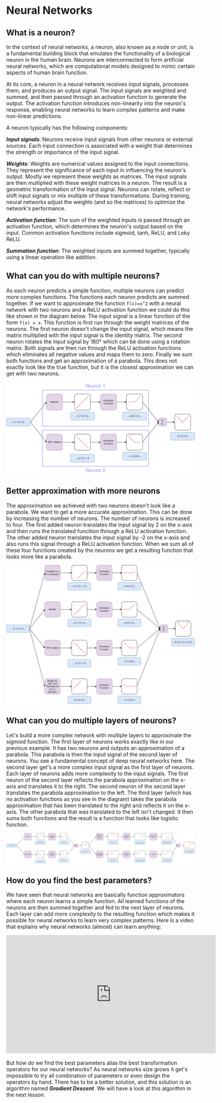 # Neural Networks

## What is a neuron?

In the context of neural networks, a neuron, also known as a node or unit, is a fundamental building block that emulates the functionality of a biological neuron in the human brain. Neurons are interconnected to form artificial neural networks, which are computational models designed to mimic certain aspects of human brain function.

At its core, a neuron in a neural network receives input signals, processes them, and produces an output signal. The input signals are weighted and summed, and then passed through an activation function to generate the output. The activation function introduces non-linearity into the neuron's response, enabling neural networks to learn complex patterns and make non-linear predictions.

A neuron typically has the following components:

**_Input signals_**: Neurons receive input signals from other neurons or external sources. Each input connection is associated with a weight that determines the strength or importance of the input signal.

**_Weights_**: Weights are numerical values assigned to the input connections. They represent the significance of each input in influencing the neuron's output. Mostly we represent these weights as matrices. The input signals are then multiplied with these weight matrices in a neuron. The result is a geometric transformation of the input signal. Neurons can rotate, reflect or shift input signals or mix multiple of these transformations. During training, neural networks adjust the weights (and so the matrices) to optimize the network's performance.

**_Activation function_**: The sum of the weighted inputs is passed through an activation function, which determines the neuron's output based on the input. Common activation functions include sigmoid, tanh, ReLU, and Leky ReLU.

**_Summation function_**: The weighted inputs are summed together, typically using a linear operation like addition.

## What can you do with multiple neurons?

As each neuron predicts a simple function, multiple neurons can predict more complex functions. The functions each neuron predicts are summed together. If we want to approximate the function `f(x)=x^2` with a neural network with two neurons and a ReLU activation function we could do this like shown in the diagram below. The input signal is a linear function of the form `f(x) = x`. This function is first run through the weight matrices of the neurons. The first neuron doesn't change the input signal, which means the matrix multiplied with the input signal is the identity matrix. The second neuron rotates the input signal by 180° which can be done using a rotation matrix. Both signals are then run through the ReLU activation functions which eliminates all negative values and maps them to zero. Finally we sum both functions and get an approximation of a parabola. This does not exactly look like the true function, but it is the closest approximation we can get with two neurons.

<img src="images/two_neurons_network.jpg" />

## Better approximation with more neurons

The approximation we achieved with two neurons doesn't look like a parabola. We want to get a more accurate approximation. This can be done by increasing the number of neurons. The number of neurons is increased to four. The first added neuron translates the input signal by 2 on the x-axis and then runs the translated funcition through a ReLU activation function. The other added neuron translates the input signal by -2 on the x-axis and also runs this signal through a ReLU activation function. When we sum all of these four functions created by the neurons we get a resulting function that looks more like a parabola.

<img src="images/four_neurons_network.jpg" />

## What can you do multiple layers of neurons?

Let's build a more complex network with multiple layers to approximate the sigmoid function. The first layer of neurons works exactly like in our previous example. It has two neurons and outputs an approximation of a parabola. This parabola is then the input signal of the second layer of neurons. You see a fundamental concept of deep neural networks here. The second layer get's a more complex input signal as the first layer of neurons. Each layer of neurons adds more complexity to the input signals. The first neuron of the second layer reflects the parabola approximation on the x-axis and translates it to the right. The second neuron of the second layer translates the parabola approximation to the left. The third layer (which has no activation functions as you see in the diagram) takes the parabola approximation that has been translated to the right and reflects it on the x-axis. The other parabola that was translated to the left isn't changed. It then sums both functions and the result is a function that looks like logistic function.

<img src="images/multi_layer_network.jpg">

## How do you find the best parameters?

We have seen that neural networks are basically function approximators where each neuron learns a simple function. All learned functions of the neurons are then summed together and fed to the next layer of neurons. Each layer can add more complexity to the resulting function which makes it possible for neural networks to learn very complex patterns. Here is a video that explains why neural networks (almost) can learn anything:

<iframe width="560" height="315" src="https://www.youtube.com/embed/0QczhVg5HaI?si=0mNP6zIX4fOgOech" title="YouTube video player" frameborder="0" allow="accelerometer; autoplay; clipboard-write; encrypted-media; gyroscope; picture-in-picture; web-share" allowfullscreen></iframe>

But how do we find the best parameters alias the best transformation operators for our neural networks? As neural networks size grows it get's impossible to try all combination of parameters or even design the operators by hand. There has to be a better solution, and this solution is an algorithm named **_Gradient Descent_**. We will have a look at this algorithm in the next lesson.
